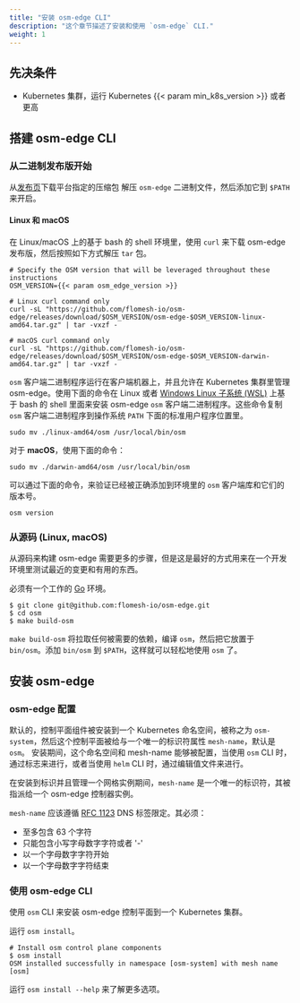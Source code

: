 ```yaml
---
title: "安装 osm-edge CLI"
description: "这个章节描述了安装和使用 `osm-edge` CLI."
weight: 1
---
```


## 先决条件

- Kubernetes 集群，运行 Kubernetes {{< param min_k8s_version >}} 或者更高

## 搭建 osm-edge CLI

### 从二进制发布版开始

从[发布页](https://github.com/flomesh-io/osm-edge/releases)下载平台指定的压缩包
解压 `osm-edge` 二进制文件，然后添加它到 `$PATH` 来开启。

#### Linux 和 macOS

在 Linux/macOS 上的基于 bash 的 shell 环境里，使用 `curl` 来下载 osm-edge 发布版，然后按照如下方式解压 `tar` 包。

```console
# Specify the OSM version that will be leveraged throughout these instructions
OSM_VERSION={{< param osm_edge_version >}}

# Linux curl command only
curl -sL "https://github.com/flomesh-io/osm-edge/releases/download/$OSM_VERSION/osm-edge-$OSM_VERSION-linux-amd64.tar.gz" | tar -vxzf -

# macOS curl command only
curl -sL "https://github.com/flomesh-io/osm-edge/releases/download/$OSM_VERSION/osm-edge-$OSM_VERSION-darwin-amd64.tar.gz" | tar -vxzf -
```

`osm` 客户端二进制程序运行在客户端机器上，并且允许在 Kubernetes 集群里管理 osm-edge。使用下面的命令在 Linux 或者 [Windows Linux 子系统 (WSL)](https://docs.microsoft.com/windows/wsl/about) 上基于 bash 的 shell 里面来安装 osm-edge `osm` 客户端二进制程序。这些命令复制 `osm` 客户端二进制程序到操作系统 `PATH` 下面的标准用户程序位置里。


```console
sudo mv ./linux-amd64/osm /usr/local/bin/osm
```

对于 **macOS**，使用下面的命令：

```console
sudo mv ./darwin-amd64/osm /usr/local/bin/osm
```

可以通过下面的命令，来验证已经被正确添加到环境里的 `osm` 客户端库和它们的版本号。

```console
osm version
```

### 从源码 (Linux, macOS)

从源码来构建 osm-edge 需要更多的步骤，但是这是最好的方式用来在一个开发环境里测试最近的变更和有用的东西。

必须有一个工作的 [Go](https://golang.org/doc/install) 环境。

```console
$ git clone git@github.com:flomesh-io/osm-edge.git
$ cd osm
$ make build-osm
```

`make build-osm` 将拉取任何被需要的依赖，编译 `osm`，然后把它放置于 `bin/osm`。添加 `bin/osm` 到 `$PATH`，这样就可以轻松地使用 `osm` 了。

## 安装 osm-edge

### osm-edge 配置

默认的，控制平面组件被安装到一个 Kubernetes 命名空间，被称之为 `osm-system`，然后这个控制平面被给与一个唯一的标识符属性 `mesh-name`，默认是 `osm`。
安装期间，这个命名空间和 mesh-name 能够被配置，当使用 `osm` CLI 时，通过标志来进行，或者当使用 `helm` CLI 时，通过编辑值文件来进行。

在安装到标识并且管理一个网格实例期间，`mesh-name` 是一个唯一的标识符，其被指派给一个 osm-edge 控制器实例。

`mesh-name` 应该遵循 [RFC 1123](https://tools.ietf.org/html/rfc1123) DNS 标签限定。其必须：

- 至多包含 63 个字符
- 只能包含小写字母数字字符或者 '-'
- 以一个字母数字字符开始
- 以一个字母数字字符结束

### 使用 osm-edge CLI

使用 `osm` CLI 来安装 osm-edge 控制平面到一个 Kubernetes 集群。

运行 `osm install`。

```console
# Install osm control plane components
$ osm install
OSM installed successfully in namespace [osm-system] with mesh name [osm]
```

运行 `osm install --help` 来了解更多选项。
